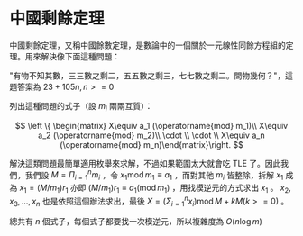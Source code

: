 # 中國剩餘定理

中國剩餘定理，又稱中國餘數定理，是數論中的一個關於一元線性同餘方程組的定理。用來解決像下面這種問題：

"有物不知其數，三三數之剩二，五五數之剩三，七七數之剩二。問物幾何？"，這題答案為 $23+105n,n>=0$ 

列出這種問題的式子（設 $m_i$ 兩兩互質）：

$$
\left \{ \begin{matrix} X\equiv a_1 (\operatorname{mod} m_1)\\ X\equiv a_2 (\operatorname{mod} m_2)\\ \cdot \\ \cdot \\ X\equiv a_n (\operatorname{mod} m_n)\end{matrix}\right.
$$

解決這類問題最簡單適用枚舉來求解，不過如果範圍太大就會吃 TLE 了。因此我們，我們設 $M=\Pi_{i=1}^{n} m_i$ ，令 $x_1 \operatorname{mod} m_1 \equiv a_1$ ，而對其他 $m_i$ 皆整除，拆解 $x_1$ 成為 $x_1=(M/m_1)r_1$ 亦即 $(M/m_1)r_1\equiv a_1 (\operatorname{mod} m_1)$ ，用找模逆元的方式求出 $x_1$ 。 $x_2,x_3,...,x_n$ 也是依照這個辦法求出，最後 $X=(\Sigma_{i=1}^{n} x_i)\operatorname{mod} M+kM(k>=0)$ 。

總共有 $n$ 個式子，每個式子都要找一次模逆元，所以複雜度為 $O(n \log m)$ 
